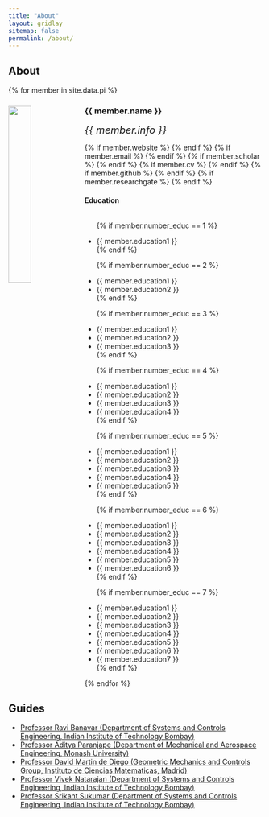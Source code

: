 ```yaml
---
title: "About"
layout: gridlay
sitemap: false
permalink: /about/
---
```


## About 


{% for member in site.data.pi %}

<div class="row">
  <img src="{{ site.url }}{{ site.baseurl }}/images/teampic/{{ member.photo }}" class="img-responsive" width="30%" style="float: left" />
  <h3>{{ member.name }}</h3>
  <i style="font-size:20px">{{ member.info }}</i><br>

  {% if member.website %}<a href="{{ member.website }}" target="_blank"><i class="fa fa-home fa-3x"></i></a> {% endif %}
  {% if member.email %}<a href="mailto:{{ member.email }}" target="_blank"><i class="fa fa-envelope-square fa-3x"></i></a> {% endif %}
  {% if member.scholar %} <a href="{{ member.scholar }}" target="_blank"><i class="ai ai-google-scholar-square ai-3x"></i></a> {% endif %}
  {% if member.cv %} <a href="{{ member.cv }}" target="_blank"><i class="ai ai-cv-square ai-3x"></i></a> {% endif %}
  {% if member.github %} <a href="{{ member.github }}" target="_blank"><i class="fa fa-github-square fa-3x"></i></a> {% endif %}
  {% if member.researchgate %} <a href="{{ member.researchgate }}" target="_blank"><i class="ai ai-researchgate-square ai-3x"></i></a> {% endif %}
  #### Education
  <ul style="overflow: hidden">

  {% if member.number_educ == 1 %}
  <li> {{ member.education1 }} </li>
  {% endif %}

  {% if member.number_educ == 2 %}
  <li> {{ member.education1 }} </li>
  <li> {{ member.education2 }} </li>
  {% endif %}

  {% if member.number_educ == 3 %}
  <li> {{ member.education1 }} </li>
  <li> {{ member.education2 }} </li>
  <li> {{ member.education3 }} </li>
  {% endif %}

  {% if member.number_educ == 4 %}
  <li> {{ member.education1 }} </li>
  <li> {{ member.education2 }} </li>
  <li> {{ member.education3 }} </li>
  <li> {{ member.education4 }} </li>
  {% endif %}

  {% if member.number_educ == 5 %}
  <li> {{ member.education1 }} </li>
  <li> {{ member.education2 }} </li>
  <li> {{ member.education3 }} </li>
  <li> {{ member.education4 }} </li>
  <li> {{ member.education5 }} </li>
  {% endif %}

  {% if member.number_educ == 6 %}
  <li> {{ member.education1 }} </li>
  <li> {{ member.education2 }} </li>
  <li> {{ member.education3 }} </li>
  <li> {{ member.education4 }} </li>
  <li> {{ member.education5 }} </li>
  <li> {{ member.education6 }} </li>
  {% endif %}

  {% if member.number_educ == 7 %}
  <li> {{ member.education1 }} </li>
  <li> {{ member.education2 }} </li>
  <li> {{ member.education3 }} </li>
  <li> {{ member.education4 }} </li>
  <li> {{ member.education5 }} </li>
  <li> {{ member.education6 }} </li>
  <li> {{ member.education7 }} </li>
  {% endif %}

  </ul>
</div>

{% endfor %}

<!-- ## Sketch

Dr. Ethan Pickering investigates chaotic systems of engineering interest that exhibit rare and extreme events. He is currently a postdoctoral associate in Mechanical Engineering at the Massachusetts Institute of Technology, working with Themis Sapsis and collaborating with numerous institutions that cover state of the art computational, experimental, and theoretical abilities. -->

<!-- {% if site.data.awards %}
## Awards

{% for award in site.data.awards %}
* {{ award.name }}
{% endfor %}

{% endif %}

{% if site.data.grants %}
## Grants

{% for grant in site.data.grants %}
* {{ grant.name }}
{% endfor %}

{% endif %} -->

## Guides

* <a href="https://sites.google.com/view/ravibanavar/home">Professor Ravi Banavar (Department of Systems and Controls Engineering, Indian Institute of Technology Bombay)</a>
* <a href="https://scholar.google.co.in/citations?user=4d54VyUAAAAJ&hl=en">Professor Aditya Paranjape (Department of Mechanical and Aerospace Engineering, Monash University)</a>
* <a href="https://scholar.google.com/citations?user=Y59euk8AAAAJ&hl=en">Professor David Martin de Diego (Geometric Mechanics and Controls Group, Instituto de Ciencias Matematicas, Madrid)</a>
* <a href="https://sites.google.com/view/viveknatarajan" target="_blank">Professor Vivek Natarajan (Department of Systems and Controls Engineering, Indian Institute of Technology Bombay)</a>
* <a href="https://sites.google.com/iitb.ac.in/srikantsukumar"> Professor Srikant Sukumar (Department of Systems and Controls Engineering, Indian Institute of Technology Bombay)</a>





